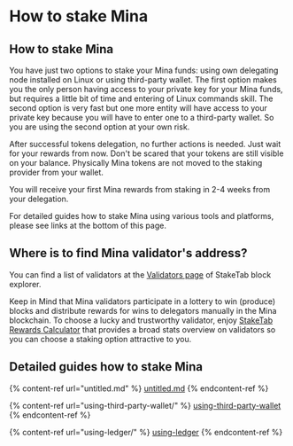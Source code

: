 # How to stake Mina

## How to stake Mina <a href="#title-text" id="title-text"></a>

You have just two options to stake your Mina funds: using own delegating node installed on Linux or using third-party wallet. The first option makes you the only person having access to your private key for your Mina funds, but requires a little bit of time and entering of Linux commands skill. The second option is very fast but one more entity will have access to your private key because you will have to enter one to a third-party wallet. So you are using the second option at your own risk.

After successful tokens delegation, no further actions is needed. Just wait for your rewards from now. Don't be scared that your tokens are still visible on your balance. Physically Mina tokens are not moved to the staking provider from your wallet.

You will receive your first Mina rewards from staking in 2-4 weeks from your delegation.

For detailed guides how to stake Mina using various tools and platforms, please see links at the bottom of this page.

## Where is to find Mina validator's address? <a href="#where-is-to-find-validators-address" id="where-is-to-find-validators-address"></a>

You can find a list of validators at the [Validators page](https://mina.staketab.com/) of StakeTab block explorer.

Keep in Mind that Mina validators participate in a lottery to win (produce) blocks and distribute rewards for wins to delegators manually in the Mina blockchain. To choose a lucky and trustworthy validator, enjoy [StakeTab Rewards Calculator](https://mina.staketab.com/validators/rewards) that provides a broad stats overview on validators so you can choose a staking option attractive to you.

## Detailed guides how to stake Mina <a href="#detailed-guides-how-to-stake-mina" id="detailed-guides-how-to-stake-mina"></a>

{% content-ref url="untitled.md" %}
[untitled.md](untitled.md)
{% endcontent-ref %}

{% content-ref url="using-third-party-wallet/" %}
[using-third-party-wallet](using-third-party-wallet/)
{% endcontent-ref %}

{% content-ref url="using-ledger/" %}
[using-ledger](using-ledger/)
{% endcontent-ref %}
